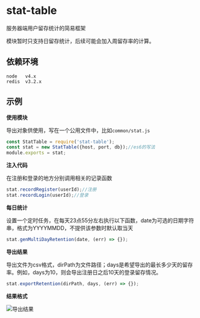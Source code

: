 # stat-table
服务器端用户留存统计的简易框架

模块暂时只支持日留存统计，后续可能会加入周留存率的计算。

## 依赖环境
```
node   v4.x
redis  v3.2.x
```

## 示例
__使用模块__

导出对象供使用，写在一个公用文件中，比如`common/stat.js`
```js
const StatTable = require('stat-table');
const stat = new StatTable({host, port, db});//es6的写法
module.exports = stat;
```

__注入代码__

在注册和登录的地方分别调用相关的记录函数
```js
stat.recordRegister(userId);//注册
stat.recordLogin(userId);//登录
```

__每日统计__

设置一个定时任务，在每天23点55分左右执行以下函数，date为可选的日期字符串，格式为YYYYMMDD，不提供该参数时默认取当天
```js
stat.genMultiDayRetention(date, (err) => {});
```

__导出结果__

导出文件为csv格式，dirPath为文件路径；days是希望导出的最长多少天的留存率。例如，days为10，则会导出注册日之后10天的登录留存情况。
```js
stat.exportRetention(dirPath, days, (err) => {});
```

__结果格式__

![导出结果](http://7xsgzh.com1.z0.glb.clouddn.com/QQ20161122-1.jpg)
